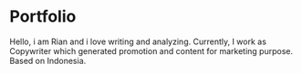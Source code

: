 # Portfolio
Hello, i am Rian and i love writing and analyzing. Currently, I work as Copywriter which generated promotion and content for marketing purpose. Based on Indonesia.
